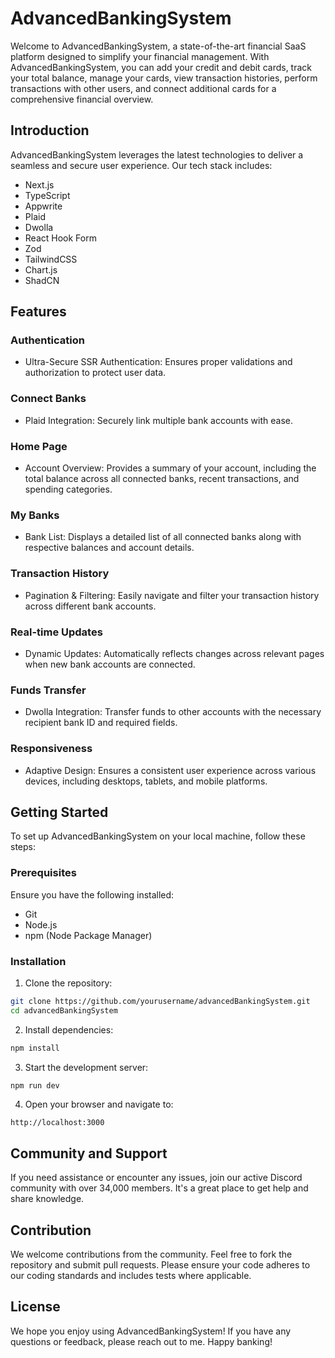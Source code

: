 # AdvancedBankingSystem

Welcome to AdvancedBankingSystem, a state-of-the-art financial SaaS platform designed to simplify your financial management. With AdvancedBankingSystem, you can add your credit and debit cards, track your total balance, manage your cards, view transaction histories, perform transactions with other users, and connect additional cards for a comprehensive financial overview.

## Introduction

AdvancedBankingSystem leverages the latest technologies to deliver a seamless and secure user experience. Our tech stack includes:

-  Next.js
-  TypeScript 
-  Appwrite 
-  Plaid 
-  Dwolla 
-  React Hook Form 
-  Zod 
-  TailwindCSS 
-  Chart.js 
-  ShadCN 

## Features

### Authentication
-  Ultra-Secure SSR Authentication:  Ensures proper validations and authorization to protect user data.

### Connect Banks
-  Plaid Integration:  Securely link multiple bank accounts with ease.

### Home Page
-  Account Overview:  Provides a summary of your account, including the total balance across all connected banks, recent transactions, and spending categories.

### My Banks
-  Bank List:  Displays a detailed list of all connected banks along with respective balances and account details.

### Transaction History
-  Pagination & Filtering:  Easily navigate and filter your transaction history across different bank accounts.

### Real-time Updates
-  Dynamic Updates:  Automatically reflects changes across relevant pages when new bank accounts are connected.

### Funds Transfer
-  Dwolla Integration:  Transfer funds to other accounts with the necessary recipient bank ID and required fields.

### Responsiveness
-  Adaptive Design:  Ensures a consistent user experience across various devices, including desktops, tablets, and mobile platforms.

## Getting Started

To set up AdvancedBankingSystem on your local machine, follow these steps:

### Prerequisites

Ensure you have the following installed:
-  Git 
-  Node.js 
-  npm (Node Package Manager) 

### Installation

1.  Clone the repository: 
   ```bash
   git clone https://github.com/yourusername/advancedBankingSystem.git
   cd advancedBankingSystem
   ```

2.  Install dependencies: 
   ```bash
   npm install
   ```

3.  Start the development server: 
   ```bash
   npm run dev
   ```

4.  Open your browser and navigate to: 
   ```
   http://localhost:3000
   ```

## Community and Support

If you need assistance or encounter any issues, join our active Discord community with over 34,000 members. It's a great place to get help and share knowledge.

## Contribution

We welcome contributions from the community. Feel free to fork the repository and submit pull requests. Please ensure your code adheres to our coding standards and includes tests where applicable.

## License

We hope you enjoy using AdvancedBankingSystem! If you have any questions or feedback, please reach out to me.
Happy banking!
